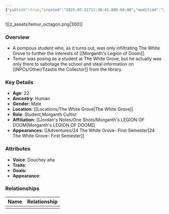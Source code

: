 ```yaml
---
{"publish":true,"created":"2025-07-21T11:30:45.000-04:00","modified":"2025-10-03T15:48:55.055-04:00","published":"2025-10-03T15:48:55.055-04:00","cssclasses":"","Age":"22","Ancestry":"Human","Gender":"Male","Location":["[[The White Grove]]"],"Role":["Student","Morganth Cultist"],"Affiliation":["[[Jordan's Notes/One Shots/Morganth's LEGION OF DOOM]]"],"Appearances":["[[24 The White Grove- First Semester]]"]}
---
```



![[z_assets/temur_octagon.png|300]]

### Overview
- A pompous student who, as it turns out, was only infiltrating The White Grove to further the interests of [[Morganth's Legion of Doom]].
- Temur was posing as a student at The White Grove, but he actually was only there to sabotage the school and steal information on [[NPCs/Other/Tzastis the Collector]] from the library.

### Key Details
- **Age**: 22
- **Ancestry**: Human
- **Gender**: Male
- **Location**: [[Locations/The White Grove\|The White Grove]]
- **Role**: Student,Morganth Cultist
- **Affiliation:** [[Jordan's Notes/One Shots/Morganth's LEGION OF DOOM\|Morganth's LEGION OF DOOM]]
- **Appearances:** [[Adventures/24 The White Grove- First Semester\|24 The White Grove- First Semester]]

### Attributes
- **Voice**: Douchey aha
- **Traits**: 
- **Goals:** 
- **Appearance**: 

### Relationships

| Name | Relationship |
| ---- | ------------ |
|      |              |

